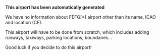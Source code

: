 **This airport has been automatically generated**

We have no information about FEFG[*] airport other than its name, ICAO and location (CF).

This airport will have to be done from scratch, which includes adding runways, taxiways, parking locations, boundaries...

Good luck if you decide to do this airport!